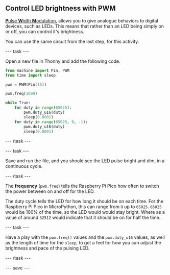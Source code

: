 ## Control LED brightness with PWM

[**P**ulse **W**idth **M**odulation](https://en.wikipedia.org/wiki/Pulse-width_modulation), allows you to give analogue behaviors to digital devices, such as LEDs. This means that rather than an LED being simply on or off, you can control it's brightness.

You can use the same circuit from the last step, for this activity.

--- task ---

Open a new file in Thonny and add the following code.

```python
from machine import Pin, PWM
from time import sleep

pwm = PWM(Pin(15))

pwm.freq(1000)

while True:
    for duty in range(65025):
		pwm.duty_u16(duty)
		sleep(0.0001)
	for duty in range(65025, 0, -1):
		pwm.duty_u16(duty)
		sleep(0.0001)
```

--- /task ---

--- task ---

Save and run the file, and you should see the LED pulse bright and dim, in a continuous cycle.

--- /task ---

The **frequency** (`pwm.freq`) tells the Raspberry Pi Pico how often to switch the power between on and off for the LED.

The duty cycle tells the LED for how long it should be on each time. For the Raspberry Pi Pico in MicroPython, this can range from `0` up to `65025`. `65025` would be 100% of the time, so the LED would would stay bright. Where as a value of around `32512` would indicate that it should be on for half the time.

--- task ---

Have a play with the `pwm.freq()` values and the `pwm.duty_u16` values, as well as the length of time for the `sleep`, to get a feel for how you can adjust the brightness and pace of the pulsing LED.

--- /task ---

--- save ---
